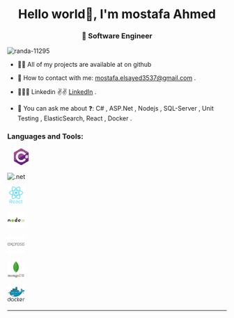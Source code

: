 <h1 align="center">Hello world👋, I'm mostafa Ahmed</h1>
<h3 align="center">🌱 Software Engineer</h3>

<p align="left"> <img src="https://komarev.com/ghpvc/?username=randa-11295&label=Profile%20views&color=0e75b6&style=flat" alt="randa-11295" /> </p>

- 👨‍💻 All of my projects are available at on github

- 📧 How to contact with  me: mostafa.elsayed3537@gmail.com .

- 👨🏻‍🎓 Linkedin  ✌️✌️   [LinkedIn](https://www.linkedin.com/in/mostafa-ahmed-elsayed/) . 
 
- 💬 You can ask me about ❓: C# , ASP.Net , Nodejs , SQL-Server , Unit Testing , ElasticSearch, React  ,   Docker .
 
 
 <h3 align="left">Languages and Tools:</h3>

 &nbsp;&nbsp;
   <img src="https://raw.githubusercontent.com/devicons/devicon/master/icons/csharp/csharp-original.svg" alt="csharp"
    width="40" height="40" />&nbsp;&nbsp;&nbsp;

   <img src="https://cdn.jsdelivr.net/gh/devicons/devicon/icons/dotnetcore/dotnetcore-original.svg"  alt=".net"
    width="40" height="40" />&nbsp;&nbsp;&nbsp;
          
    
 <img src="https://raw.githubusercontent.com/devicons/devicon/master/icons/react/react-original-wordmark.svg" 
    alt="react" width="40" height="40" />&nbsp;&nbsp;&nbsp;&nbsp;
    
  <img src="https://raw.githubusercontent.com/devicons/devicon/master/icons/nodejs/nodejs-original-wordmark.svg"
    alt="nodejs" width="40" height="40" />&nbsp;&nbsp;&nbsp;&nbsp;
    
  <img src="https://raw.githubusercontent.com/devicons/devicon/master/icons/express/express-original-wordmark.svg"
    alt="express" width="40" height="40" />&nbsp;&nbsp;&nbsp;&nbsp;
    
  <img src="https://raw.githubusercontent.com/devicons/devicon/master/icons/mongodb/mongodb-original-wordmark.svg"
    alt="mongodb" width="40" height="40" />&nbsp;&nbsp;&nbsp;&nbsp;
    

  <img src="https://raw.githubusercontent.com/devicons/devicon/master/icons/docker/docker-original-wordmark.svg"
    alt="docker" width="40" height="40" />&nbsp;&nbsp;&nbsp;&nbsp;&nbsp;
    

<hr/>

